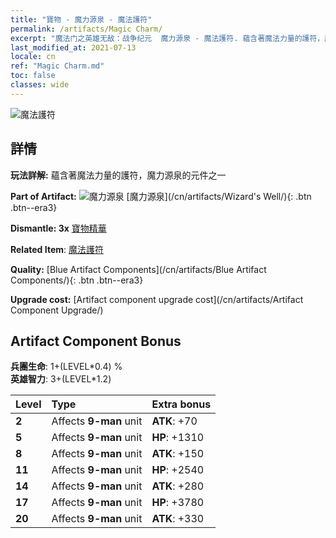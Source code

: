 ```yaml
---
title: "寶物 - 魔力源泉 - 魔法護符"
permalink: /artifacts/Magic Charm/
excerpt: "魔法门之英雄无敌：战争纪元  魔力源泉 - 魔法護符. 蘊含著魔法力量的護符，魔力源泉的元件之一"
last_modified_at: 2021-07-13
locale: cn
ref: "Magic Charm.md"
toc: false
classes: wide
---
```


 ![魔法護符](/images/t/artifact_40212.png)



## 詳情

 **玩法詳解:** 蘊含著魔法力量的護符，魔力源泉的元件之一

 **Part of Artifact:** ![魔力源泉](/images/t/icon_artifact_21.png) [魔力源泉](/cn/artifacts/Wizard's Well/){: .btn .btn--era3}

 **Dismantle: 3x** [寶物精華](/cn/Items/con_905/)

 **Related Item**: [魔法護符](/cn/Items/art_113/)

 **Quality:** [Blue Artifact Components](/cn/artifacts/Blue Artifact Components/){: .btn .btn--era3}

 **Upgrade cost:** [Artifact component upgrade cost](/cn/artifacts/Artifact Component Upgrade/)

## Artifact Component Bonus

  **兵團生命**: 1+(LEVEL\*0.4) %<br/>**英雄智力**: 3+(LEVEL\*1.2)

  |  Level  | Type |    Extra bonus  | 
  |:--------|:-----|:----------------| 
  | **2** | Affects **9-man** unit | **ATK**: +70 | 
  | **5** | Affects **9-man** unit | **HP**: +1310 | 
  | **8** | Affects **9-man** unit | **ATK**: +150 | 
  | **11** | Affects **9-man** unit | **HP**: +2540 | 
  | **14** | Affects **9-man** unit | **ATK**: +280 | 
  | **17** | Affects **9-man** unit | **HP**: +3780 | 
  | **20** | Affects **9-man** unit | **ATK**: +330 | 
